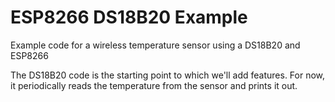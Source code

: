 # ESP8266 DS18B20 Example
Example code for a wireless temperature sensor using a DS18B20 and ESP8266

The DS18B20 code is the starting point to which we'll add features. For now, it
periodically reads the temperature from the sensor and prints it out.
